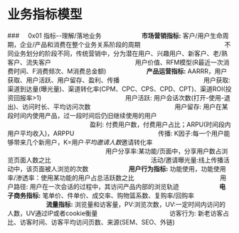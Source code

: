 # 业务指标模型
###&nbsp;&nbsp;&nbsp;&nbsp;&nbsp;0x01 指标--理解/落地业务
&nbsp;&nbsp;&nbsp;&nbsp;&nbsp;&nbsp;&nbsp;&nbsp;&nbsp;&nbsp;&nbsp;&nbsp;&nbsp;&nbsp;&nbsp;&nbsp;&nbsp;&nbsp;&nbsp;&nbsp;&nbsp;&nbsp;**市场营销指标:** 客户/用户生命周期，企业/产品和消费在整个业务关系阶段的周期
&nbsp;&nbsp;&nbsp;&nbsp;&nbsp;&nbsp;&nbsp;&nbsp;&nbsp;&nbsp;&nbsp;&nbsp;&nbsp;&nbsp;&nbsp;&nbsp;&nbsp;&nbsp;&nbsp;&nbsp;&nbsp;&nbsp;&nbsp;&nbsp;&nbsp;&nbsp;&nbsp;&nbsp;&nbsp;&nbsp;&nbsp;&nbsp;&nbsp;&nbsp;&nbsp;&nbsp;&nbsp;&nbsp;&nbsp;&nbsp;&nbsp;&nbsp;&nbsp;&nbsp;&nbsp;&nbsp;&nbsp;不同业务划分的阶段不同，传统营销中，分为潜在用户、兴趣用户、新客户、老/熟客户、流失客户
&nbsp;&nbsp;&nbsp;&nbsp;&nbsp;&nbsp;&nbsp;&nbsp;&nbsp;&nbsp;&nbsp;&nbsp;&nbsp;&nbsp;&nbsp;&nbsp;&nbsp;&nbsp;&nbsp;&nbsp;&nbsp;&nbsp;&nbsp;&nbsp;&nbsp;&nbsp;&nbsp;&nbsp;&nbsp;&nbsp;&nbsp;&nbsp;&nbsp;&nbsp;&nbsp;&nbsp;&nbsp;&nbsp;&nbsp;&nbsp;&nbsp;&nbsp;&nbsp;&nbsp;&nbsp;&nbsp;&nbsp;用户价值、RFM模型(R最近一次消费时间、F消费频次、M消费总金额)
&nbsp;&nbsp;&nbsp;&nbsp;&nbsp;&nbsp;&nbsp;&nbsp;&nbsp;&nbsp;&nbsp;&nbsp;&nbsp;&nbsp;&nbsp;&nbsp;&nbsp;&nbsp;&nbsp;&nbsp;&nbsp;&nbsp;**产品运营指标:** AARRR，用户获取、用户活跃、用户留存、盈利、传播
&nbsp;&nbsp;&nbsp;&nbsp;&nbsp;&nbsp;&nbsp;&nbsp;&nbsp;&nbsp;&nbsp;&nbsp;&nbsp;&nbsp;&nbsp;&nbsp;&nbsp;&nbsp;&nbsp;&nbsp;&nbsp;&nbsp;&nbsp;&nbsp;&nbsp;&nbsp;&nbsp;&nbsp;&nbsp;&nbsp;&nbsp;&nbsp;&nbsp;&nbsp;&nbsp;&nbsp;&nbsp;&nbsp;&nbsp;&nbsp;&nbsp;&nbsp;&nbsp;&nbsp;&nbsp;&nbsp;&nbsp;用户获取: 渠道到达量(曝光量)、渠道转化率(CPM、CPC、CPS、CPD、CPT)、渠道ROI(投资回报率>1)
&nbsp;&nbsp;&nbsp;&nbsp;&nbsp;&nbsp;&nbsp;&nbsp;&nbsp;&nbsp;&nbsp;&nbsp;&nbsp;&nbsp;&nbsp;&nbsp;&nbsp;&nbsp;&nbsp;&nbsp;&nbsp;&nbsp;&nbsp;&nbsp;&nbsp;&nbsp;&nbsp;&nbsp;&nbsp;&nbsp;&nbsp;&nbsp;&nbsp;&nbsp;&nbsp;&nbsp;&nbsp;&nbsp;&nbsp;&nbsp;&nbsp;&nbsp;&nbsp;&nbsp;&nbsp;&nbsp;&nbsp;用户活跃: 用户会话次数(打开-使用-退出)、访问时长、平均访问次数
&nbsp;&nbsp;&nbsp;&nbsp;&nbsp;&nbsp;&nbsp;&nbsp;&nbsp;&nbsp;&nbsp;&nbsp;&nbsp;&nbsp;&nbsp;&nbsp;&nbsp;&nbsp;&nbsp;&nbsp;&nbsp;&nbsp;&nbsp;&nbsp;&nbsp;&nbsp;&nbsp;&nbsp;&nbsp;&nbsp;&nbsp;&nbsp;&nbsp;&nbsp;&nbsp;&nbsp;&nbsp;&nbsp;&nbsp;&nbsp;&nbsp;&nbsp;&nbsp;&nbsp;&nbsp;&nbsp;&nbsp;用户留存: 用户在某段时间内使用产品，过一段时间后仍旧继续使用的用户
&nbsp;&nbsp;&nbsp;&nbsp;&nbsp;&nbsp;&nbsp;&nbsp;&nbsp;&nbsp;&nbsp;&nbsp;&nbsp;&nbsp;&nbsp;&nbsp;&nbsp;&nbsp;&nbsp;&nbsp;&nbsp;&nbsp;&nbsp;&nbsp;&nbsp;&nbsp;&nbsp;&nbsp;&nbsp;&nbsp;&nbsp;&nbsp;&nbsp;&nbsp;&nbsp;&nbsp;&nbsp;&nbsp;&nbsp;&nbsp;&nbsp;&nbsp;&nbsp;&nbsp;&nbsp;&nbsp;&nbsp;盈利: 付费用户数，付费用户占比；ARPU(时间段内用户平均收入)，ARPPU
&nbsp;&nbsp;&nbsp;&nbsp;&nbsp;&nbsp;&nbsp;&nbsp;&nbsp;&nbsp;&nbsp;&nbsp;&nbsp;&nbsp;&nbsp;&nbsp;&nbsp;&nbsp;&nbsp;&nbsp;&nbsp;&nbsp;&nbsp;&nbsp;&nbsp;&nbsp;&nbsp;&nbsp;&nbsp;&nbsp;&nbsp;&nbsp;&nbsp;&nbsp;&nbsp;&nbsp;&nbsp;&nbsp;&nbsp;&nbsp;&nbsp;&nbsp;&nbsp;&nbsp;&nbsp;&nbsp;&nbsp;传播: K因子:每一个用户能够带来几个新用户，K=用户*平均邀请人数*邀请转化率
&nbsp;&nbsp;&nbsp;&nbsp;&nbsp;&nbsp;&nbsp;&nbsp;&nbsp;&nbsp;&nbsp;&nbsp;&nbsp;&nbsp;&nbsp;&nbsp;&nbsp;&nbsp;&nbsp;&nbsp;&nbsp;&nbsp;&nbsp;&nbsp;&nbsp;&nbsp;&nbsp;&nbsp;&nbsp;&nbsp;&nbsp;&nbsp;&nbsp;&nbsp;&nbsp;&nbsp;&nbsp;&nbsp;&nbsp;&nbsp;&nbsp;&nbsp;&nbsp;&nbsp;&nbsp;&nbsp;&nbsp;&nbsp;&nbsp;&nbsp;&nbsp;&nbsp;&nbsp;&nbsp;&nbsp;&nbsp;用户分享率:某功能/页面中，分享用户数占浏览页面人数之比
&nbsp;&nbsp;&nbsp;&nbsp;&nbsp;&nbsp;&nbsp;&nbsp;&nbsp;&nbsp;&nbsp;&nbsp;&nbsp;&nbsp;&nbsp;&nbsp;&nbsp;&nbsp;&nbsp;&nbsp;&nbsp;&nbsp;&nbsp;&nbsp;&nbsp;&nbsp;&nbsp;&nbsp;&nbsp;&nbsp;&nbsp;&nbsp;&nbsp;&nbsp;&nbsp;&nbsp;&nbsp;&nbsp;&nbsp;&nbsp;&nbsp;&nbsp;&nbsp;&nbsp;&nbsp;&nbsp;&nbsp;&nbsp;&nbsp;&nbsp;&nbsp;&nbsp;&nbsp;&nbsp;&nbsp;&nbsp;活动/邀请曝光量:线上传播活动中，该页面被人浏览的次数
&nbsp;&nbsp;&nbsp;&nbsp;&nbsp;&nbsp;&nbsp;&nbsp;&nbsp;&nbsp;&nbsp;&nbsp;&nbsp;&nbsp;&nbsp;&nbsp;&nbsp;&nbsp;&nbsp;&nbsp;&nbsp;&nbsp;**用户行为指标:** 功能使用，功能使用率/渗透率：使用某功能的用户占总活跃数之比
&nbsp;&nbsp;&nbsp;&nbsp;&nbsp;&nbsp;&nbsp;&nbsp;&nbsp;&nbsp;&nbsp;&nbsp;&nbsp;&nbsp;&nbsp;&nbsp;&nbsp;&nbsp;&nbsp;&nbsp;&nbsp;&nbsp;&nbsp;&nbsp;&nbsp;&nbsp;&nbsp;&nbsp;&nbsp;&nbsp;&nbsp;&nbsp;&nbsp;&nbsp;&nbsp;&nbsp;&nbsp;&nbsp;&nbsp;&nbsp;&nbsp;&nbsp;&nbsp;&nbsp;&nbsp;&nbsp;&nbsp;&nbsp;用户路径: 用户在一次会话的过程中，其访问产品内部的浏览轨迹
&nbsp;&nbsp;&nbsp;&nbsp;&nbsp;&nbsp;&nbsp;&nbsp;&nbsp;&nbsp;&nbsp;&nbsp;&nbsp;&nbsp;&nbsp;&nbsp;&nbsp;&nbsp;&nbsp;&nbsp;&nbsp;&nbsp;**电子商务指标:** 笔单价、件单价、成交率、购物篮系数、复购率/回购率
&nbsp;&nbsp;&nbsp;&nbsp;&nbsp;&nbsp;&nbsp;&nbsp;&nbsp;&nbsp;&nbsp;&nbsp;&nbsp;&nbsp;&nbsp;&nbsp;&nbsp;&nbsp;&nbsp;&nbsp;&nbsp;&nbsp;**流量指标:** 浏览量和访客量，PV:浏览次数，UV:一定时间内访问的人数，UV通过IP或者cookie衡量
&nbsp;&nbsp;&nbsp;&nbsp;&nbsp;&nbsp;&nbsp;&nbsp;&nbsp;&nbsp;&nbsp;&nbsp;&nbsp;&nbsp;&nbsp;&nbsp;&nbsp;&nbsp;&nbsp;&nbsp;&nbsp;&nbsp;&nbsp;&nbsp;&nbsp;&nbsp;&nbsp;&nbsp;&nbsp;&nbsp;&nbsp;&nbsp;&nbsp;&nbsp;&nbsp;&nbsp;&nbsp;&nbsp;&nbsp;&nbsp;访客行为: 新老访客占比、访客时间、访客平均访问页数、来源(SEM、SEO、外链)








































